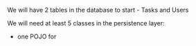 We will have 2 tables in the database to start - Tasks and Users

We will need at least 5 classes in the persistence layer:
- one POJO  for
